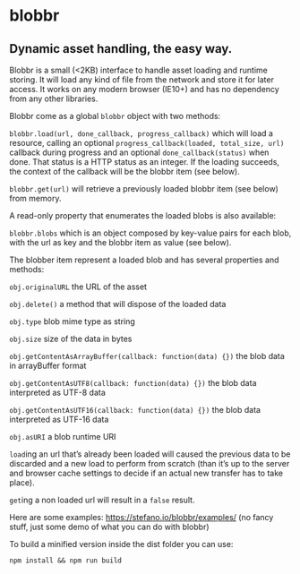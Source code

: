 # blobbr
## Dynamic asset handling, the easy way.

Blobbr is a small (<2KB) interface to handle asset loading and runtime storing. It will load any kind of file from the network and store it for later access.
It works on any modern browser (IE10+) and has no dependency from any other libraries.

Blobbr come as a global `blobbr` object with two methods:

`blobbr.load(url, done_callback, progress_callback)` which will load a resource, calling an optional `progress_callback(loaded, total_size, url)` callback during progress and an optional `done_callback(status)` when done. That status is a HTTP status as an integer. If the loading succeeds, the context of the callback will be the blobbr item (see below).

`blobbr.get(url)` will retrieve a previously loaded blobbr item (see below) from memory.

A read-only property that enumerates the loaded blobs is also available: 

`blobbr.blobs` which is an object composed by key-value pairs for each blob, with the url as key and the blobbr item as value (see below).

The blobber item represent a loaded blob and has several properties and methods:

`obj.originalURL` the URL of the asset

`obj.delete()` a method that will dispose of the loaded data

`obj.type` blob mime type as string

`obj.size` size of the data in bytes

`obj.getContentAsArrayBuffer(callback: function(data) {})` the blob data in arrayBuffer format

`obj.getContentAsUTF8(callback: function(data) {})` the blob data interpreted as UTF-8 data

`obj.getContentAsUTF16(callback: function(data) {})` the blob data interpreted as UTF-16 data

`obj.asURI` a blob runtime URI


`load`ing an url that’s already been loaded will caused the previous data to be discarded and a new load to perform from scratch (than it’s up to the server and browser cache settings to decide if an actual new transfer has to take place).

`get`ing a non loaded url will result in a `false` result.

Here are some examples: https://stefano.io/blobbr/examples/ (no fancy stuff, just some demo of what you can do with blobbr)

To build a minified version inside the dist folder you can use:
```
npm install && npm run build
```
